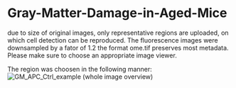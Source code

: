 # Gray-Matter-Damage-in-Aged-Mice
due to size of original images, only representative regions are uploaded, on which cell detection can be reproduced.
The fluorescence images were downsampled by a fator of 1.2
the format ome.tif preserves most metadata. Please make sure to choose an appropriate image viewer.

The region was choosen in the following manner:
![GM_APC_Ctrl_example (whole image overview)](https://user-images.githubusercontent.com/62424344/181174179-64fd4778-c33e-45bf-802a-99531372d19b.png)
